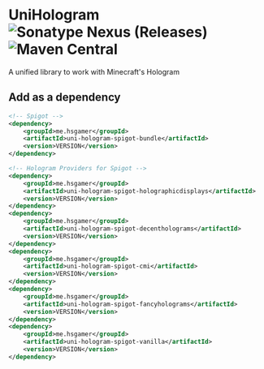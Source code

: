 # UniHologram ![Sonatype Nexus (Releases)](https://img.shields.io/nexus/r/me.hsgamer/uni-hologram?color=lime&server=https%3A%2F%2Fs01.oss.sonatype.org%2F) ![Maven Central](https://img.shields.io/maven-central/v/me.hsgamer/uni-hologram)

A unified library to work with Minecraft's Hologram

## Add as a dependency

```xml
<!-- Spigot -->
<dependency>
    <groupId>me.hsgamer</groupId>
    <artifactId>uni-hologram-spigot-bundle</artifactId>
    <version>VERSION</version>
</dependency>

<!-- Hologram Providers for Spigot -->
<dependency>
    <groupId>me.hsgamer</groupId>
    <artifactId>uni-hologram-spigot-holographicdisplays</artifactId>
    <version>VERSION</version>
</dependency>
<dependency>
    <groupId>me.hsgamer</groupId>
    <artifactId>uni-hologram-spigot-decentholograms</artifactId>
    <version>VERSION</version>
</dependency>
<dependency>
    <groupId>me.hsgamer</groupId>
    <artifactId>uni-hologram-spigot-cmi</artifactId>
    <version>VERSION</version>
</dependency>
<dependency>
    <groupId>me.hsgamer</groupId>
    <artifactId>uni-hologram-spigot-fancyholograms</artifactId>
    <version>VERSION</version>
</dependency>
<dependency>
    <groupId>me.hsgamer</groupId>
    <artifactId>uni-hologram-spigot-vanilla</artifactId>
    <version>VERSION</version>
</dependency>
```
